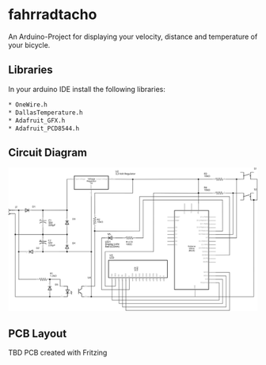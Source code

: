 # fahrradtacho
An Arduino-Project for displaying your velocity, distance and temperature of your bicycle.

## Libraries

In your arduino IDE install the following libraries:

    * OneWire.h
    * DallasTemperature.h
    * Adafruit_GFX.h
    * Adafruit_PCD8544.h

## Circuit Diagram

![Circuit Diagram](circuit.svg)


## PCB Layout

TBD PCB created with Fritzing
